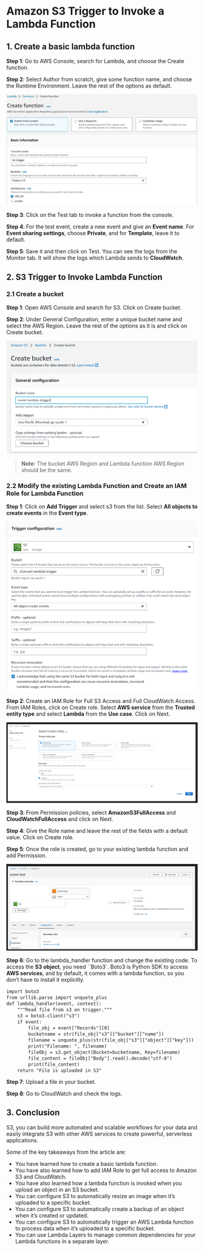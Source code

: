 # Amazon S3 Trigger to Invoke a Lambda Function
## 1. Create a basic lambda function
**Step 1**: Go to AWS Console, search for Lambda, and choose the Create function.

**Step 2**: Select Author from scratch, give some function name, and choose the Runtime Environment. Leave the rest of the options as default.

![](../imgs/lambda-create_func.jpg)

**Step 3**: Click on the Test tab to invoke a function from the console.

**Step 4**: For the test event, create a new event and give an **Event name**. For **Event sharing settings**, choose **Private**, and for **Template**, leave it to default.

**Step 5**: Save it and then click on Test. You can see the logs from the Monitor tab. It will show the logs which Lambda sends to **CloudWatch**.
## 2. S3 Trigger to Invoke Lambda Function
### 2.1 Create a bucket
**Step 1**: Open AWS Console and search for S3. Click on Create bucket.

**Step 2**: Under General Configuration, enter a unique bucket name and select the AWS Region. Leave the rest of the options as it is and click on Create bucket.

![](../imgs/lambda_create_bucket.png)

>**Note**: The bucket AWS Region and Lambda function AWS Region should be the same.

### 2.2 Modify the existing Lambda Function and Create an IAM Role for Lambda Function
**Step 1**: Click on **Add Trigger** and select s3 from the list. Select **All objects to create events** in the **Event type**.

![](../imgs/lambda_add_trigger.png)

**Step 2**: Create an IAM Role for Full S3 Access and Full CloudWatch Access. From IAM Roles, click on Create role. Select **AWS service** from the **Trusted entity type** and select **Lambda** from the **Use case**. Click on Next.

![](../imgs/lambda_IAM_role_S3.png)

**Step 3**: From Permission policies, select **AmazonS3FullAccess** and **CloudWatchFullAccess** and click on Next.

**Step 4**: Give the Role name and leave the rest of the fields with a default value. Click on Create role.

**Step 5**: Once the role is created, go to your existing lambda function and add Permission.

![](../imgs/lambda_add_role.png)

**Step 6**: Go to the lambda_handler function and change the existing code. To access the **S3 object**, you need ``Boto3`. Boto3 is Python SDK to access **AWS services**, and by default, it comes with a lambda function, so you don’t have to install it explicitly.

```
import boto3
from urllib.parse import unquote_plus
def lambda_handler(event, context):
    """Read file from s3 on trigger."""
    s3 = boto3.client("s3")
    if event:
        file_obj = event["Records"][0]
        bucketname = str(file_obj["s3"]["bucket"]["name"])
        filename = unquote_plus(str(file_obj["s3"]["object"]["key"]))
        print("Filename: ", filename)
        fileObj = s3.get_object(Bucket=bucketname, Key=filename)
        file_content = fileObj["Body"].read().decode("utf-8")
        print(file_content)
    return "File is uploaded in S3"
```

**Step 7**: Upload a file in your bucket.

**Step 8**: Go to CloudWatch and check the logs.

## 3. Conclusion
S3, you can build more automated and scalable workflows for your data and easily integrate S3 with other AWS services to create powerful, serverless applications.

Some of the key takeaways from the article are:

- You have learned how to create a basic lambda function.
- You have also learned how to add IAM Role to get full access to Amazon S3 and CloudWatch.
- You have also learned how a lambda function is invoked when you upload an object in an S3 bucket.
- You can configure S3 to automatically resize an image when it’s uploaded to a specific bucket.
- You can configure S3 to automatically create a backup of an object when it’s created or updated.
- You can configure S3 to automatically trigger an AWS Lambda function to process data when it’s uploaded to a specific bucket.
- You can use Lambda Layers to manage common dependencies for your Lambda functions in a separate layer.